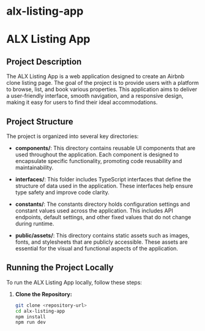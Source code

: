 # alx-listing-app
# ALX Listing App

## Project Description
The ALX Listing App is a web application designed to create an Airbnb clone listing page. The goal of the project is to provide users with a platform to browse, list, and book various properties. This application aims to deliver a user-friendly interface, smooth navigation, and a responsive design, making it easy for users to find their ideal accommodations.

## Project Structure
The project is organized into several key directories:

- **components/**: This directory contains reusable UI components that are used throughout the application. Each component is designed to encapsulate specific functionality, promoting code reusability and maintainability.

- **interfaces/**: This folder includes TypeScript interfaces that define the structure of data used in the application. These interfaces help ensure type safety and improve code clarity.

- **constants/**: The constants directory holds configuration settings and constant values used across the application. This includes API endpoints, default settings, and other fixed values that do not change during runtime.

- **public/assets/**: This directory contains static assets such as images, fonts, and stylesheets that are publicly accessible. These assets are essential for the visual and functional aspects of the application.

## Running the Project Locally

To run the ALX Listing App locally, follow these steps:

1. **Clone the Repository:**
   ```bash
   git clone <repository-url>
   cd alx-listing-app
   npm install
   npm run dev